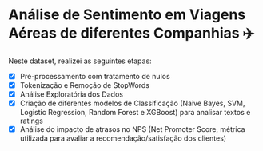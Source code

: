 # Análise de Sentimento em Viagens Aéreas de diferentes Companhias ✈️

Neste dataset, realizei as seguintes etapas: 
- [x] Pré-processamento com tratamento de nulos
- [x] Tokenização e Remoção de StopWords
- [x] Análise Exploratória dos Dados
- [x] Criação de diferentes modelos de Classificação (Naive Bayes, SVM, Logistic Regression, Random Forest e XGBoost) para analisar textos e ratings
- [x] Análise do impacto de atrasos no NPS (Net Promoter Score, métrica utilizada para avaliar a recomendação/satisfação dos clientes)
